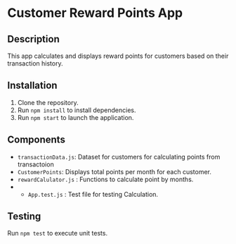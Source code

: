 # Customer Reward Points App

## Description
This app calculates and displays reward points for customers based on their transaction history.

## Installation
1. Clone the repository.
2. Run `npm install` to install dependencies.
3. Run `npm start` to launch the application.

## Components
- `transactionData.js`: Dataset for customers for calculating points from transactoion
- `CustomerPoints`: Displays total points per month for each customer.
- `rewardCalulator.js` : Functions to calculate point by months.
- - `App.test.js` : Test file for testing Calculation.


## Testing
Run `npm test` to execute unit tests.

